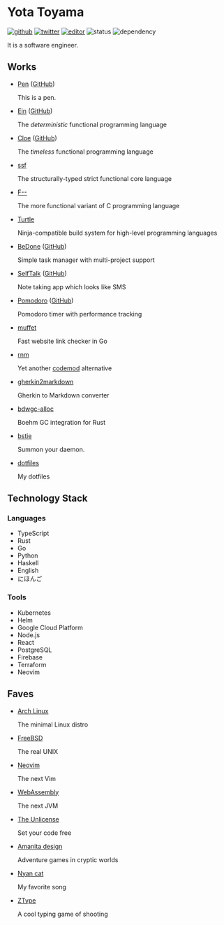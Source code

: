 # Yota Toyama

[![github](https://img.shields.io/badge/github-raviqqe-red.svg?style=flat-square)](https://github.com/raviqqe)
[![twitter](https://img.shields.io/badge/twitter-raviqqe-blue.svg?style=flat-square)](https://twitter.com/raviqqe)
[![editor](https://img.shields.io/badge/editor-neovim-brightgreen.svg?style=flat-square)](https://neovim.io/)
![status](https://img.shields.io/badge/status-alive-yellow.svg?style=flat-square)
![dependency](https://img.shields.io/badge/dependency-coffee-saddlebrown.svg?style=flat-square)

It is a software engineer.

## Works

- [Pen](https://pen-lang.org) ([GitHub](https://github.com/pen-lang/pen))

  This is a pen.

- [Ein](https://ein-lang.org) ([GitHub](https://github.com/ein-lang/ein))

  The _deterministic_ functional programming language

- [Cloe](https://cloe-lang.org) ([GitHub](https://github.com/cloe-lang/cloe))

  The _timeless_ functional programming language

- [ssf](https://github.com/raviqqe/ssf)

  The structurally-typed strict functional core language

- [F\-\-](https://github.com/raviqqe/fmm)

  The more functional variant of C programming language

- [Turtle](https://github.com/raviqqe/turtle-build)

  Ninja-compatible build system for high-level programming languages

- [BeDone](https://tasks.code2d.org) ([GitHub](https://github.com/raviqqe/tasks))

  Simple task manager with multi-project support

- [SelfTalk](https://notes.code2d.org) ([GitHub](https://github.com/raviqqe/self-talk))

  Note taking app which looks like SMS

- [Pomodoro](https://pomodoro.code2d.org) ([GitHub](https://github.com/raviqqe/pomodoro))

  Pomodoro timer with performance tracking

- [muffet](https://github.com/raviqqe/muffet)

  Fast website link checker in Go

- [rnm](https://github.com/raviqqe/rnm)

  Yet another [codemod](https://github.com/facebook/codemod) alternative

- [gherkin2markdown](https://github.com/raviqqe/gherkin2markdown)

  Gherkin to Markdown converter

- [bdwgc-alloc](https://github.com/raviqqe/bdwgc-alloc)

  Boehm GC integration for Rust

- [bstie](https://github.com/raviqqe/bstie)

  Summon your daemon.

- [dotfiles](https://github.com/raviqqe/dotfiles)

  My dotfiles

## Technology Stack

### Languages

- TypeScript
- Rust
- Go
- Python
- Haskell
- English
- にほんご

### Tools

- Kubernetes
- Helm
- Google Cloud Platform
- Node.js
- React
- PostgreSQL
- Firebase
- Terraform
- Neovim

## Faves

- [Arch Linux](https://www.archlinux.org)

  The minimal Linux distro

- [FreeBSD](https://www.freebsd.org)

  The real UNIX

- [Neovim](https://neovim.io/)

  The next Vim

- [WebAssembly](https://webassembly.org)

  The next JVM

- [The Unlicense](https://unlicense.org)

  Set your code free

- [Amanita design](https://amanita-design.net/)

  Adventure games in cryptic worlds

- [Nyan cat](https://www.nyan.cat/)

  My favorite song

- [ZType](https://zty.pe)

  A cool typing game of shooting
